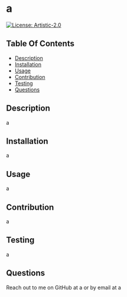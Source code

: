 
# a  
[![License: Artistic-2.0](https://img.shields.io/badge/License-Perl-0298c3.svg)](https://opensource.org/licenses/Artistic-2.0)  
## Table Of Contents  
- [Description](#description)  
- [Installation](#installation)  
- [Usage](#usage)  
- [Contribution](#contribution)  
- [Testing](#testing)  
- [Questions](#questions)  
## Description  
a  
## Installation  
a  
## Usage   
a  
## Contribution    
a  
## Testing  
a  
## Questions  
Reach out to me on GitHub at a or by email at a  
